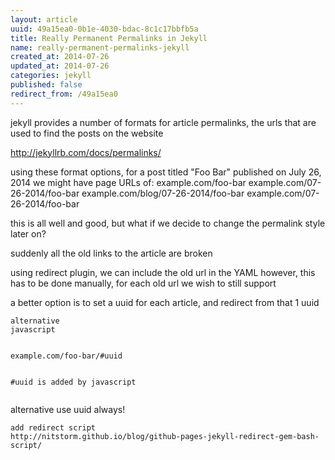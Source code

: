 ```yaml
---
layout: article
uuid: 49a15ea0-0b1e-4030-bdac-8c1c17bbfb5a
title: Really Permanent Permalinks in Jekyll
name: really-permanent-permalinks-jekyll
created_at: 2014-07-26
updated_at: 2014-07-26
categories: jekyll
published: false
redirect_from: /49a15ea0
---
```

jekyll provides a number of formats for article permalinks, the urls that are used to find the posts on the website

http://jekyllrb.com/docs/permalinks/

using these format options, for a post titled "Foo Bar" published on July 26, 2014 we might have page URLs of:
example.com/foo-bar
example.com/07-26-2014/foo-bar
example.com/blog/07-26-2014/foo-bar
example.com/07-26-2014/foo-bar

this is all well and good, but what if we decide to change the permalink style later on? 

suddenly all the old links to the article are broken

using redirect plugin, we can include the old url in the YAML
however, this has to be done manually, for each old url we wish to still support


a better option is to set a uuid for each article, and redirect from that 1 uuid



~~~~~~~~~~~~~~~~~~~~~~~~~
alternative
javascript


example.com/foo-bar/#uuid


#uuid is added by javascript


~~~~~~~~~~~~~~~~~~~~~~~~~
alternative
use uuid always!






~~~~~~~~~~~~~~~~~~~
add redirect script
http://nitstorm.github.io/blog/github-pages-jekyll-redirect-gem-bash-script/











